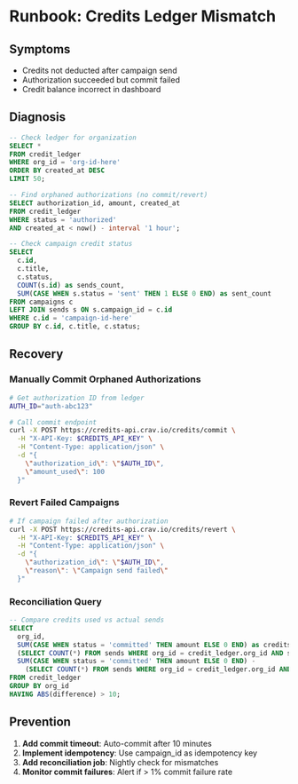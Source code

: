 # Runbook: Credits Ledger Mismatch

## Symptoms
- Credits not deducted after campaign send
- Authorization succeeded but commit failed
- Credit balance incorrect in dashboard

## Diagnosis

```sql
-- Check ledger for organization
SELECT *
FROM credit_ledger
WHERE org_id = 'org-id-here'
ORDER BY created_at DESC
LIMIT 50;

-- Find orphaned authorizations (no commit/revert)
SELECT authorization_id, amount, created_at
FROM credit_ledger
WHERE status = 'authorized'
AND created_at < now() - interval '1 hour';

-- Check campaign credit status
SELECT
  c.id,
  c.title,
  c.status,
  COUNT(s.id) as sends_count,
  SUM(CASE WHEN s.status = 'sent' THEN 1 ELSE 0 END) as sent_count
FROM campaigns c
LEFT JOIN sends s ON s.campaign_id = c.id
WHERE c.id = 'campaign-id-here'
GROUP BY c.id, c.title, c.status;
```

## Recovery

### Manually Commit Orphaned Authorizations
```bash
# Get authorization ID from ledger
AUTH_ID="auth-abc123"

# Call commit endpoint
curl -X POST https://credits-api.crav.io/credits/commit \
  -H "X-API-Key: $CREDITS_API_KEY" \
  -H "Content-Type: application/json" \
  -d "{
    \"authorization_id\": \"$AUTH_ID\",
    \"amount_used\": 100
  }"
```

### Revert Failed Campaigns
```bash
# If campaign failed after authorization
curl -X POST https://credits-api.crav.io/credits/revert \
  -H "X-API-Key: $CREDITS_API_KEY" \
  -H "Content-Type: application/json" \
  -d "{
    \"authorization_id\": \"$AUTH_ID\",
    \"reason\": \"Campaign send failed\"
  }"
```

### Reconciliation Query
```sql
-- Compare credits used vs actual sends
SELECT
  org_id,
  SUM(CASE WHEN status = 'committed' THEN amount ELSE 0 END) as credits_committed,
  (SELECT COUNT(*) FROM sends WHERE org_id = credit_ledger.org_id AND status = 'sent') as actual_sends,
  SUM(CASE WHEN status = 'committed' THEN amount ELSE 0 END) -
    (SELECT COUNT(*) FROM sends WHERE org_id = credit_ledger.org_id AND status = 'sent') as difference
FROM credit_ledger
GROUP BY org_id
HAVING ABS(difference) > 10;
```

## Prevention

1. **Add commit timeout**: Auto-commit after 10 minutes
2. **Implement idempotency**: Use campaign_id as idempotency key
3. **Add reconciliation job**: Nightly check for mismatches
4. **Monitor commit failures**: Alert if > 1% commit failure rate
